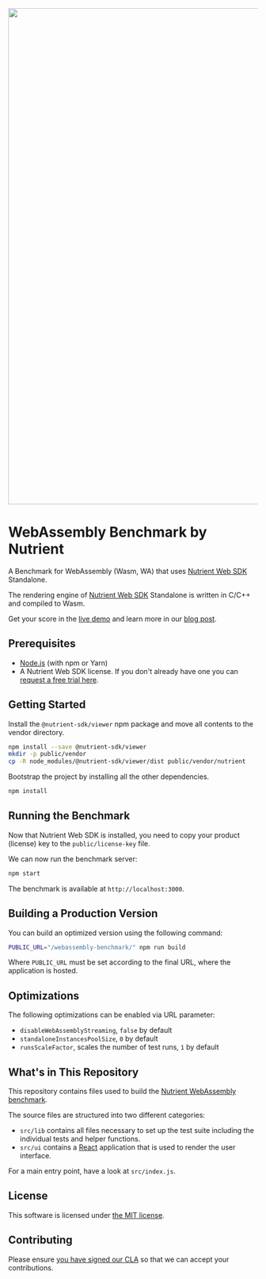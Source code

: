 <center>
  <a href="http://iswebassemblyfastyet.com/">
    <img src="https://www.nutrient.io/assets/images/blog/2018/webassembly-benchmark/article-header.png?commit=d5901d372044382ad59d52a0dac7d4a136db7816" width="1000" style="max-width: 100%;">
  </a>
</center>

# WebAssembly Benchmark by Nutrient

A Benchmark for WebAssembly (Wasm, WA) that uses [Nutrient Web SDK](https://www.nutrient.io/web/) Standalone.

The rendering engine of [Nutrient Web SDK](https://www.nutrient.io/web/) Standalone is written in C/C++ and compiled to Wasm.

Get your score in the [live demo](http://iswebassemblyfastyet.com/) and learn more in our [blog post](https://www.nutrient.io/blog/2018/a-real-world-webassembly-benchmark/).

## Prerequisites

- [Node.js](http://nodejs.org/) (with npm or Yarn)
- A Nutrient Web SDK license. If you don't already have one
  you can [request a free trial here](https://www.nutrient.io/try/).

## Getting Started

Install the `@nutrient-sdk/viewer` npm package and move all contents to the vendor directory.

```bash
npm install --save @nutrient-sdk/viewer
mkdir -p public/vendor
cp -R node_modules/@nutrient-sdk/viewer/dist public/vendor/nutrient
```

Bootstrap the project by installing all the other dependencies.

```bash
npm install
```

## Running the Benchmark

Now that Nutrient Web SDK is installed, you need to copy your product (license) key to the `public/license-key` file.

We can now run the benchmark server:

```bash
npm start
```

The benchmark is available at `http://localhost:3000`.

## Building a Production Version

You can build an optimized version using the following command:

```bash
PUBLIC_URL="/webassembly-benchmark/" npm run build
```

Where `PUBLIC_URL` must be set according to the final URL, where the application is hosted.

## Optimizations

The following optimizations can be enabled via URL parameter:

- `disableWebAssemblyStreaming`, `false` by default
- `standaloneInstancesPoolSize`, `0` by default
- `runsScaleFactor`, scales the number of test runs, `1` by default

## What's in This Repository

This repository contains files used to build the [Nutrient WebAssembly benchmark](http://iswebassemblyfastyet.com/).

The source files are structured into two different categories:

- `src/lib` contains all files necessary to set up the test suite including the individual tests and helper functions.
- `src/ui` contains a [React](https://reactjs.org/) application that is used to render the user interface.

For a main entry point, have a look at `src/index.js`.

## License

This software is licensed under [the MIT license](LICENSE).

## Contributing

Please ensure
[you have signed our CLA](https://www.nutrient.io/guides/web/current/miscellaneous/contributing/) so that we can
accept your contributions.
